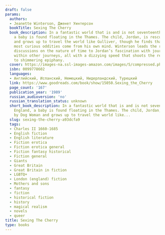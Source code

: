 ```yaml
---
draft: false
params:
  authors:
  - Jeanette Winterson, Дженет Уинтерсон
  bookTitle: Sexing The Cherry
  book_description: In a fantastic world that is and is not seventeenth-century England,
    a baby is found floating in the Thames. The child, Jordan, is rescued by Dog Woman
    and grows up to travel the world like Gulliver, though he finds that the world’s
    most curious oddities come from his own mind. Winterson leads the reader from
    discussions on the nature of time to Jordan’s fascination with journeys concealed
    within other journeys, all with a dizzying speed that shoots the reader from epiphany
    to shimmering epiphany.
  cover: https://images-na.ssl-images-amazon.com/images/S/compressed.photo.goodreads.com/books/1328824090i/15050.jpg
  isbn: 0099778602
  languages:
  - Английский, Испанский, Немецкий, Нидерландский, Турецкий
  link: https://www.goodreads.com/book/show/15050.Sexing_the_Cherry
  page_count: '167'
  publication_year: '1989'
  russian_audioversion: 'no'
  russian_translation_status: unknown
  short_book_description: In a fantastic world that is and is not seventeenth-century
    England, a baby is found floating in the Thames. The child, Jordan, is rescued
    by Dog Woman and grows up to travel the world like...
  slug: sexing-the-cherry-a93dcfa9
  tags:
  - Charles II 1660-1685
  - English fiction
  - English literature
  - Fiction erotica
  - Fiction erotica general
  - Fiction fantasy historical
  - Fiction general
  - Giants
  - Great Britain
  - Great Britain in fiction
  - LGBTQ+
  - London (england) fiction
  - Mothers and sons
  - fantasy
  - fiction
  - historical fiction
  - history
  - magical realism
  - novels
  - queer
title: Sexing The Cherry
type: books
---
```

